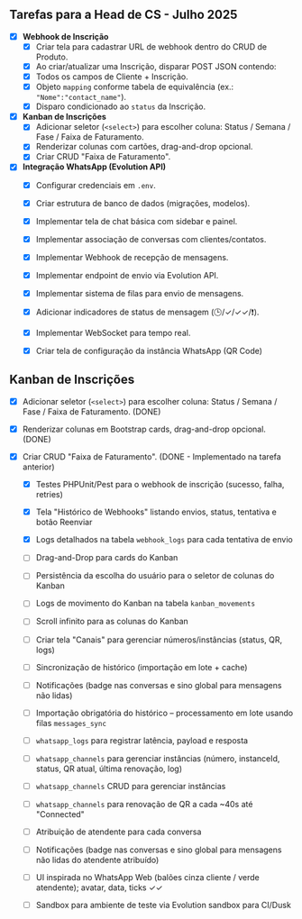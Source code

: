 ## Tarefas para a Head de CS - Julho 2025

- [x] **Webhook de Inscrição**
  - [x] Criar tela para cadastrar URL de webhook dentro do CRUD de Produto.
  - [x] Ao criar/atualizar uma Inscrição, disparar POST JSON contendo:
  - [x] Todos os campos de Cliente + Inscrição.
  - [x] Objeto `mapping` conforme tabela de equivalência (ex.: `"Nome":"contact_name"`).
  - [x] Disparo condicionado ao `status` da Inscrição.

- [x] **Kanban de Inscrições**
  - [x] Adicionar seletor (`<select>`) para escolher coluna: Status / Semana / Fase / Faixa de Faturamento.
  - [x] Renderizar colunas com cartões, drag-and-drop opcional.
  - [x] Criar CRUD "Faixa de Faturamento".

- [x] **Integração WhatsApp (Evolution API)**
  - [x] Configurar credenciais em `.env`.
  - [x] Criar estrutura de banco de dados (migrações, modelos).
  - [x] Implementar tela de chat básica com sidebar e painel.
  - [x] Implementar associação de conversas com clientes/contatos.
  - [x] Implementar Webhook de recepção de mensagens.
  - [x] Implementar endpoint de envio via Evolution API.
  - [x] Implementar sistema de filas para envio de mensagens.
  - [x] Adicionar indicadores de status de mensagem (🕒/✓/✓✓/❗).
  - [x] Implementar WebSocket para tempo real.
  - [x] Criar tela de configuração da instância WhatsApp (QR Code)




## Kanban de Inscrições
- [x] Adicionar seletor (`<select>`) para escolher coluna: Status / Semana / Fase / Faixa de Faturamento. (DONE)
- [x] Renderizar colunas em Bootstrap cards, drag-and-drop opcional. (DONE)
- [x] Criar CRUD "Faixa de Faturamento". (DONE - Implementado na tarefa anterior)




  - [x] Testes PHPUnit/Pest para o webhook de inscrição (sucesso, falha, retries)
  - [x] Tela "Histórico de Webhooks" listando envios, status, tentativa e botão Reenviar
  - [x] Logs detalhados na tabela `webhook_logs` para cada tentativa de envio




  - [ ] Drag-and-Drop para cards do Kanban
  - [ ] Persistência da escolha do usuário para o seletor de colunas do Kanban
  - [ ] Logs de movimento do Kanban na tabela `kanban_movements`
  - [ ] Scroll infinito para as colunas do Kanban




  - [ ] Criar tela "Canais" para gerenciar números/instâncias (status, QR, logs)
  - [ ] Sincronização de histórico (importação em lote + cache)
  - [ ] Notificações (badge nas conversas e sino global para mensagens não lidas)
  - [ ] Importação obrigatória do histórico – processamento em lote usando filas `messages_sync`
  - [ ] `whatsapp_logs` para registrar latência, payload e resposta
  - [ ] `whatsapp_channels` para gerenciar instâncias (número, instanceId, status, QR atual, última renovação, log)
  - [ ] `whatsapp_channels` CRUD para gerenciar instâncias
  - [ ] `whatsapp_channels` para renovação de QR a cada ~40s até "Connected"
  - [ ] Atribuição de atendente para cada conversa
  - [ ] Notificações (badge nas conversas e sino global para mensagens não lidas do atendente atribuído)
  - [ ] UI inspirada no WhatsApp Web (balões cinza cliente / verde atendente); avatar, data, ticks ✓✓
  - [ ] Sandbox para ambiente de teste via Evolution sandbox para CI/Dusk



